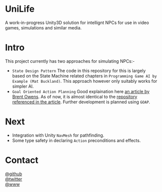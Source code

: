 # UniLife
A work-in-progress Unity3D solution for intellignt NPCs for use in video games, simulations and similar media.

# Intro
This project currently has two approaches for simulating NPCs:-  
- `State Design Pattern` The code in this repository for this is largely based on the State Machine related chapters in `Programming Game AI by Example (Mat Buckland)`. This approach however only suitably works for simpler AI. 
- `Goal Oriented Action Planning` Good explaination here [an article by Brent Owens](https://gamedevelopment.tutsplus.com/tutorials/goal-oriented-action-planning-for-a-smarter-ai--cms-20793). As of now, it is almost identical to the [repository referenced in the article](https://github.com/sploreg/goap). Further development is planned using `GOAP`.  
  
# Next  
- Integration with Unity `NavMesh` for pathfinding.
- Some type safety in declaring `Action` preconditions and effects.

# Contact  
[@github](https://www.github.com/adrenak)  
[@twitter](https://www.twitter.com/vatsalAmbastha)  
[@www](http://www.vatsalambastha.com)